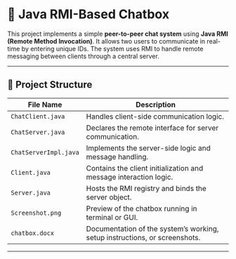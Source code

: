 # 💬 Java RMI-Based Chatbox

This project implements a simple **peer-to-peer chat system** using **Java RMI (Remote Method Invocation)**. It allows two users to communicate in real-time by entering unique IDs. The system uses RMI to handle remote messaging between clients through a central server.

---

## 📁 Project Structure

| File Name             | Description                                                                 |
|----------------------|-----------------------------------------------------------------------------|
| `ChatClient.java`     | Handles client-side communication logic.                                    |
| `ChatServer.java`     | Declares the remote interface for server communication.                     |
| `ChatServerImpl.java` | Implements the server-side logic and message handling.                      |
| `Client.java`         | Contains the client initialization and message interaction logic.           |
| `Server.java`         | Hosts the RMI registry and binds the server object.                         |
| `Screenshot.png`      | Preview of the chatbox running in terminal or GUI.                          |
| `chatbox.docx`        | Documentation of the system’s working, setup instructions, or screenshots.  |

---
